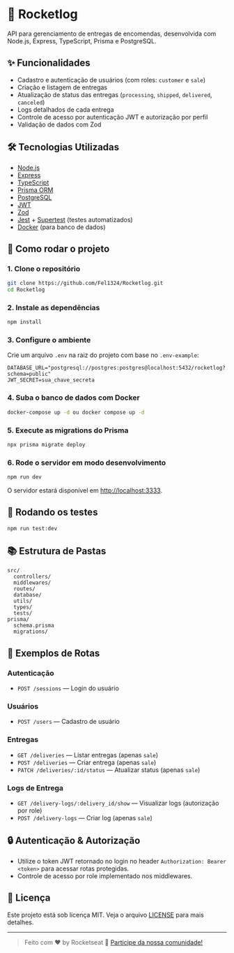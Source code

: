 # 🚀 Rocketlog

API para gerenciamento de entregas de encomendas, desenvolvida com Node.js, Express, TypeScript, Prisma e PostgreSQL.

## ✨ Funcionalidades

- Cadastro e autenticação de usuários (com roles: `customer` e `sale`)
- Criação e listagem de entregas
- Atualização de status das entregas (`processing`, `shipped`, `delivered`, `canceled`)
- Logs detalhados de cada entrega
- Controle de acesso por autenticação JWT e autorização por perfil
- Validação de dados com Zod

## 🛠️ Tecnologias Utilizadas

- [Node.js](https://nodejs.org/)
- [Express](https://expressjs.com/)
- [TypeScript](https://www.typescriptlang.org/)
- [Prisma ORM](https://www.prisma.io/)
- [PostgreSQL](https://www.postgresql.org/)
- [JWT](https://jwt.io/)
- [Zod](https://zod.dev/)
- [Jest](https://jestjs.io/) + [Supertest](https://github.com/ladjs/supertest) (testes automatizados)
- [Docker](https://www.docker.com/) (para banco de dados)

## 🚀 Como rodar o projeto

### 1. Clone o repositório

```bash
git clone https://github.com/Fel1324/Rocketlog.git
cd Rocketlog
```

### 2. Instale as dependências

```bash
npm install
```

### 3. Configure o ambiente

Crie um arquivo `.env` na raiz do projeto com base no `.env-example`:

```
DATABASE_URL="postgresql://postgres:postgres@localhost:5432/rocketlog?schema=public"
JWT_SECRET=sua_chave_secreta
```

### 4. Suba o banco de dados com Docker

```bash
docker-compose up -d ou docker compose up -d
```

### 5. Execute as migrations do Prisma

```bash
npx prisma migrate deploy
```

### 6. Rode o servidor em modo desenvolvimento

```bash
npm run dev
```

O servidor estará disponível em [http://localhost:3333](http://localhost:3333).

## 🧪 Rodando os testes

```bash
npm run test:dev
```

## 📚 Estrutura de Pastas

```
src/
  controllers/
  middlewares/
  routes/
  database/
  utils/
  types/
  tests/
prisma/
  schema.prisma
  migrations/
```

## 📝 Exemplos de Rotas

### Autenticação

- `POST /sessions` — Login do usuário

### Usuários

- `POST /users` — Cadastro de usuário

### Entregas

- `GET /deliveries` — Listar entregas (apenas `sale`)
- `POST /deliveries` — Criar entrega (apenas `sale`)
- `PATCH /deliveries/:id/status` — Atualizar status (apenas `sale`)

### Logs de Entrega

- `GET /delivery-logs/:delivery_id/show` — Visualizar logs (autorização por role)
- `POST /delivery-logs` — Criar log (apenas `sale`)

## 🔒 Autenticação & Autorização

- Utilize o token JWT retornado no login no header `Authorization: Bearer <token>` para acessar rotas protegidas.
- Controle de acesso por role implementado nos middlewares.

## 📄 Licença

Este projeto está sob licença MIT. Veja o arquivo [LICENSE](LICENSE) para mais detalhes.

---

> Feito com ♥ by Rocketseat :wave: [Participe da nossa comunidade!](https://discord.gg/rocketseat)
